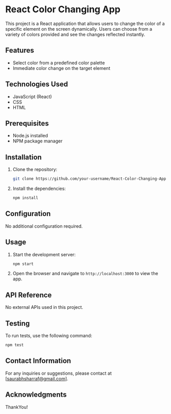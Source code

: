 # React Color Changing App

This project is a React application that allows users to change the color of a specific element on the screen dynamically. Users can choose from a variety of colors provided and see the changes reflected instantly.

## Features

- Select color from a predefined color palette
- Immediate color change on the target element

## Technologies Used

- JavaScript (React)
- CSS
- HTML

## Prerequisites

- Node.js installed
- NPM package manager

## Installation

1. Clone the repository:
   ```bash
   git clone https://github.com/your-username/React-Color-Changing-App.git
   ```

2. Install the dependencies:
   ```bash
   npm install
   ```

## Configuration

No additional configuration required.

## Usage

1. Start the development server:
   ```bash
   npm start
   ```

2. Open the browser and navigate to `http://localhost:3000` to view the app.

<!-- TODO: Add screenshots or GIFs for usage demonstration -->

## API Reference

No external APIs used in this project.

## Testing

To run tests, use the following command:
```bash
npm test
```

## Contact Information

For any inquiries or suggestions, please contact at [saurabhsharraf@gmail.com].

## Acknowledgments
ThankYou!